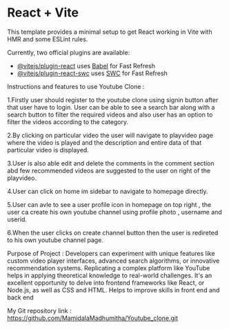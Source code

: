 # React + Vite

This template provides a minimal setup to get React working in Vite with HMR and some ESLint rules.

Currently, two official plugins are available:

- [@vitejs/plugin-react](https://github.com/vitejs/vite-plugin-react/blob/main/packages/plugin-react/README.md) uses [Babel](https://babeljs.io/) for Fast Refresh
- [@vitejs/plugin-react-swc](https://github.com/vitejs/vite-plugin-react-swc) uses [SWC](https://swc.rs/) for Fast Refresh

Instructions and features to use Youtube Clone :

1.Firstly user should register to the youtube clone using signin button after that user have to login.
User can be able to see a search bar along with a search button to filter the required videos and also user has an option to filter the videos according to the category.

2.By clicking on particular video the user will navigate to playvideo page where the video is played and the description and entire data of that particular video is displayed.

3.User is also able edit and delete the comments in the comment section abd few recommended videos are suggested to the user on right of the playvideo.

4.User can click on home im sidebar to navigate to homepage directly.

5.User can avle to see a user profile icon in homepage on top right , the user ca create his own youtube channel using profile photo , username and userid.

6.When the user clicks on create channel button then the user is redireted to his own youtube channel page.


Purpose of Project : Developers can experiment with unique features like custom video player interfaces, advanced search algorithms, or innovative recommendation systems. Replicating a complex platform like YouTube helps in applying theoretical knowledge to real-world challenges. It's an excellent opportunity to delve into frontend frameworks like React, or Node.js, as well as CSS and HTML. Helps to improve skills in front end and back end

My Git repository link : https://github.com/MamidalaMadhumitha/Youtube_clone.git